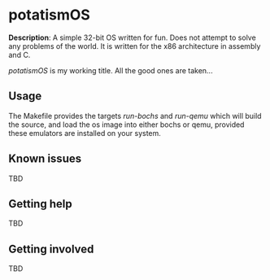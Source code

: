 # potatismOS

**Description**: A simple 32-bit OS written for fun. Does not attempt to solve any problems of the world.
It is written for the x86 architecture in assembly and C.

*potatismOS* is my working title. All the good ones are taken...

## Usage

The Makefile provides the targets *run-bochs* and *run-qemu* which will build the source, and load the os image into either bochs or qemu, provided these emulators are installed on your system.
## Known issues

TBD

## Getting help

TBD

## Getting involved

TBD